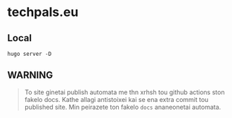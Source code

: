# techpals.eu

## Local

```
hugo server -D
```

## WARNING

> To site ginetai publish automata me thn xrhsh tou github actions ston fakelo docs. Kathe
> allagi antistoixei kai se ena extra commit tou published site. Min peirazete ton fakelo
> `docs` ananeonetai automata.

